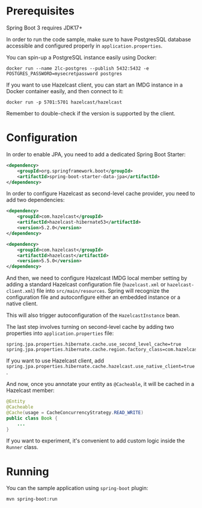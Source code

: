 # Prerequisites

Spring Boot 3 requires JDK17+

In order to run the code sample, make sure to have PostgresSQL database accessible and configured properly
in `application.properties`.

You can spin-up a PostgreSQL instance easily using Docker:

```shell
docker run --name 2lc-postgres --publish 5432:5432 -e POSTGRES_PASSWORD=mysecretpassword postgres
```

If you want to use Hazelcast client, you can start an IMDG instance in a Docker container easily, and then connect to
it:

```shell
docker run -p 5701:5701 hazelcast/hazelcast
```

Remember to double-check if the version is supported by the client.

# Configuration

In order to enable JPA, you need to add a dedicated Spring Boot Starter:

```xml
<dependency>
    <groupId>org.springframework.boot</groupId>
    <artifactId>spring-boot-starter-data-jpa</artifactId>
</dependency>
```

In order to configure Hazelcast as second-level cache provider, you need to add two dependencies:

```xml
<dependency>
    <groupId>com.hazelcast</groupId>
    <artifactId>hazelcast-hibernate53</artifactId>
    <version>5.2.0</version>
</dependency>

<dependency>
    <groupId>com.hazelcast</groupId>
    <artifactId>hazelcast</artifactId>
    <version>5.5.0</version>
</dependency>
```

And then, we need to configure Hazelcast IMDG local member setting by adding a standard Hazelcast configuration file (`hazelcast.xml` or `hazelcast-client.xml`) file into `src/main/resources`. Spring will recognize the configuration file and autoconfigure either an embedded instance or a native client.

This will also trigger autoconfiguration of the `HazelcastInstance` bean.

The last step involves turning on second-level cache by adding two properties into `application.properties` file:

```properties
spring.jpa.properties.hibernate.cache.use_second_level_cache=true
spring.jpa.properties.hibernate.cache.region.factory_class=com.hazelcast.hibernate.HazelcastCacheRegionFactory
```

If you want to use Hazelcast client, add `spring.jpa.properties.hibernate.cache.hazelcast.use_native_client=true
`.

And now, once you annotate your entity as `@Cacheable`, it will be cached in a Hazelcast member:

```java
@Entity
@Cacheable
@Cache(usage = CacheConcurrencyStrategy.READ_WRITE)
public class Book { 
    ...
}
```

If you want to experiment, it's convenient to add custom logic inside the `Runner` class.

# Running

You can the sample application using `spring-boot` plugin:

```shell
mvn spring-boot:run
```
